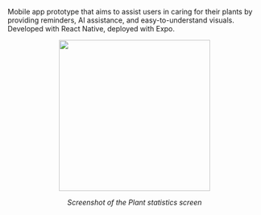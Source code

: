 Mobile app prototype that aims to assist users in
caring for their plants by providing reminders, AI assistance, and
easy-to-understand visuals. 
Developed with React Native, deployed with Expo.

<p align="center">
  <img src="https://github.com/user-attachments/assets/44440d1d-c3df-4739-92e5-07ef5ac78627" width="300"/>
</p>
<p align="center">
  <em>Screenshot of the Plant statistics screen</em>
</p>

